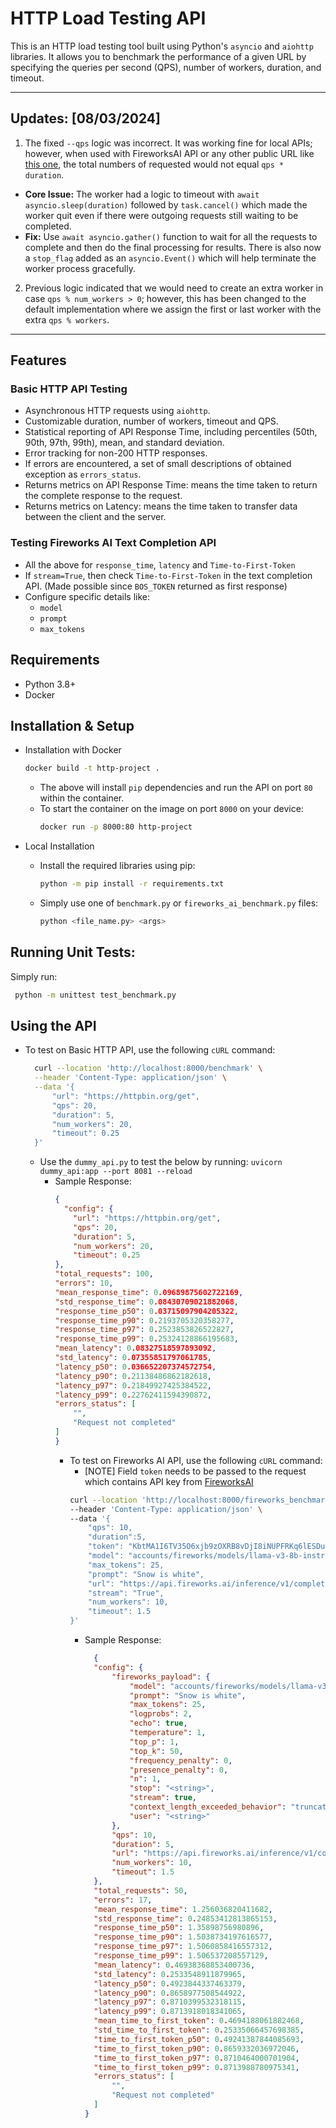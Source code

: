 # HTTP Load Testing API

This is an HTTP load testing tool built using Python's `asyncio` and `aiohttp` libraries. It allows you to benchmark the performance of a given URL by specifying the queries per second (QPS), number of workers, duration, and timeout.

---
## Updates: [08/03/2024]

1. The fixed `--qps` logic was incorrect. It was working fine for local APIs; however, when used with FireworksAI API or any other public URL like [this one](https://httpbin.org/get"), the total numbers of requested would not equal `qps * duration`.
  - **Core Issue:** The worker had a logic to timeout with `await asyncio.sleep(duration)` followed by `task.cancel()` which made the worker quit even if there were outgoing requests still waiting to be completed. 
  - **Fix:** Use `await asyncio.gather()` function to wait for all the requests to complete and then do the final processing for results. There is also now a `stop_flag` added as an `asyncio.Event()` which will help terminate the worker process gracefully.
2. Previous logic indicated that we would need to create an extra worker in case `qps % num_workers > 0`; however, this has been changed to the default implementation where we assign the first or last worker with the extra `qps % workers`.

---

## Features

### Basic HTTP API Testing
- Asynchronous HTTP requests using `aiohttp`.
- Customizable duration, number of workers, timeout and QPS.
- Statistical reporting of API Response Time, including percentiles (50th, 90th, 97th, 99th), mean, and standard deviation.
- Error tracking for non-200 HTTP responses.
- If errors are encountered, a set of small descriptions of obtained exception as `errors_status`.
- Returns metrics on API Response Time: means the time taken to return the complete response to the request.
- Returns metrics on Latency: means the time taken to transfer data between the client and the server.

### Testing Fireworks AI Text Completion API
- All the above for `response_time`, `latency` and `Time-to-First-Token`
- If `stream=True`, then check `Time-to-First-Token` in the text completion API. (Made possible since `BOS_TOKEN` returned as first response)
- Configure specific details like:
  - `model`
  - `prompt`
  - `max_tokens`

## Requirements

- Python 3.8+
- Docker

## Installation & Setup
- Installation with Docker
    ```bash
    docker build -t http-project .
    ``` 
  - The above will install `pip` dependencies and run the API on port `80` within the container.
  - To start the container on the image on port `8000` on your device: 
    ```bash
    docker run -p 8000:80 http-project 
    ```

- Local Installation 
  - Install the required libraries using pip:
    ```bash
    python -m pip install -r requirements.txt
    ```
  - Simply use one of  `benchmark.py` or `fireworks_ai_benchmark.py` files:
    ```bash
    python <file_name.py> <args> 
    ```

## Running Unit Tests:
Simply run:
```bash
 python -m unittest test_benchmark.py 
```

## Using the API

- To test on Basic HTTP API, use the following `cURL` command:
  ```bash
    curl --location 'http://localhost:8000/benchmark' \
    --header 'Content-Type: application/json' \
    --data '{
        "url": "https://httpbin.org/get",
        "qps": 20,
        "duration": 5,
        "num_workers": 20,
        "timeout": 0.25
    }'
  ```
  - Use the `dummy_api.py` to test the below by running: `uvicorn dummy_api:app --port 8081 --reload`
    - Sample Response:
      ```JSON
      {
        "config": {
          "url": "https://httpbin.org/get",
          "qps": 20,
          "duration": 5,
          "num_workers": 20,
          "timeout": 0.25
      },
      "total_requests": 100,
      "errors": 10,
      "mean_response_time": 0.09689875602722169,
      "std_response_time": 0.08430709021882068,
      "response_time_p50": 0.03715097904205322,
      "response_time_p90": 0.2193705320358277,
      "response_time_p97": 0.2523853826522827,
      "response_time_p99": 0.25324128866195683,
      "mean_latency": 0.08327518597893092,
      "std_latency": 0.07355851797061785,
      "latency_p50": 0.036652207374572754,
      "latency_p90": 0.21138486862182618,
      "latency_p97": 0.21849927425384522,
      "latency_p99": 0.22762411594390872,
      "errors_status": [
          "",
          "Request not completed"
      ]
      }
      ```
      - To test on Fireworks AI API, use the following `cURL` command:
          - [NOTE] Field `token` needs to be passed to the request which contains API key from [FireworksAI](https://fireworks.ai/api-keys)
          ```bash
          curl --location 'http://localhost:8000/fireworks_benchmark' \
          --header 'Content-Type: application/json' \
          --data '{
              "qps": 10,
              "duration":5,
              "token": "KbtMA1I6TV35O6xjb9zOXRB8vDjI8iNUPFRKq6lESDuOTWJN",
              "model": "accounts/fireworks/models/llama-v3-8b-instruct-hf",
              "max_tokens": 25,
              "prompt": "Snow is white",
              "url": "https://api.fireworks.ai/inference/v1/completions",
              "stream": "True",
              "num_workers": 10,
              "timeout": 1.5
          }'
          ```
          - Sample Response:
            ```JSON
              {
              "config": {
                  "fireworks_payload": {
                      "model": "accounts/fireworks/models/llama-v3-8b-instruct-hf",
                      "prompt": "Snow is white",
                      "max_tokens": 25,
                      "logprobs": 2,
                      "echo": true,
                      "temperature": 1,
                      "top_p": 1,
                      "top_k": 50,
                      "frequency_penalty": 0,
                      "presence_penalty": 0,
                      "n": 1,
                      "stop": "<string>",
                      "stream": true,
                      "context_length_exceeded_behavior": "truncate",
                      "user": "<string>"
                  },
                  "qps": 10,
                  "duration": 5,
                  "url": "https://api.fireworks.ai/inference/v1/completions",
                  "num_workers": 10,
                  "timeout": 1.5
              },
              "total_requests": 50,
              "errors": 17,
              "mean_response_time": 1.256036820411682,
              "std_response_time": 0.24853412813865153,
              "response_time_p50": 1.35898756980896,
              "response_time_p90": 1.5038734197616577,
              "response_time_p97": 1.5060858416557312,
              "response_time_p99": 1.506537208557129,
              "mean_latency": 0.46938368853400736,
              "std_latency": 0.2533548911879965,
              "latency_p50": 0.4923844337463379,
              "latency_p90": 0.8658977508544922,
              "latency_p97": 0.8710399532318115,
              "latency_p99": 0.8713918018341065,
              "mean_time_to_first_token": 0.4694188061882468,
              "std_time_to_first_token": 0.25335066457698385,
              "time_to_first_token_p50": 0.49241387844085693,
              "time_to_first_token_p90": 0.8659332036972046,
              "time_to_first_token_p97": 0.8710464000701904,
              "time_to_first_token_p99": 0.8713988780975341,
              "errors_status": [
                  "",
                  "Request not completed"
              ]
            }
